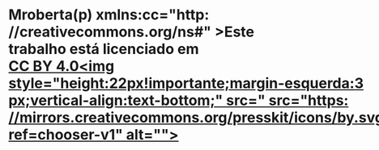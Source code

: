 # Mroberta(p) xmlns:cc="http: //creativecommons.org/ns#" >Este trabalho está licenciado em <a href="https: //creativecommons.org/licenses/by/4.0/?ref=chooser-v1" target="_blank" rel= "licença noopener noreferrer" style="display:inline-block;">CC BY 4.0<img style="height:22px!importante;margin-esquerda:3 px;vertical-align:text-bottom;" src=" src="https: //mirrors.creativecommons.org/presskit/icons/by.svg?ref=chooser-v1" alt=""></a ></p>
